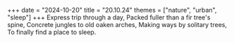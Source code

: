 +++
date = "2024-10-20"
title = "20.10.24"
themes = ["nature", "urban", "sleep"]
+++
Express trip through a day,
Packed fuller than a fir tree's spine,
Concrete jungles to old oaken arches,
Making ways by solitary trees,
To finally find a place to sleep.
